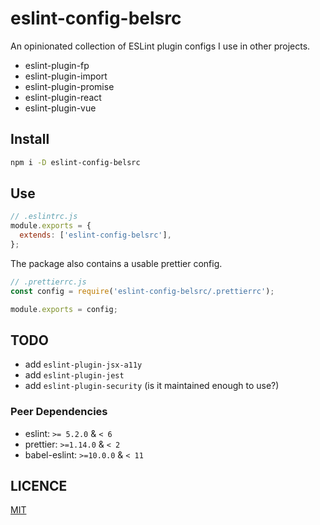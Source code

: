 # eslint-config-belsrc

An opinionated collection of ESLint plugin configs I use in other projects.

* eslint-plugin-fp
* eslint-plugin-import
* eslint-plugin-promise
* eslint-plugin-react
* eslint-plugin-vue

## Install

```bash
npm i -D eslint-config-belsrc
```

## Use

```js
// .eslintrc.js
module.exports = {
  extends: ['eslint-config-belsrc'],
};
```

The package also contains a usable prettier config.

```js
// .prettierrc.js
const config = require('eslint-config-belsrc/.prettierrc');

module.exports = config;
```

## TODO

* add `eslint-plugin-jsx-a11y`
* add `eslint-plugin-jest`
* add `eslint-plugin-security` (is it maintained enough to use?)

### Peer Dependencies

* eslint: `>= 5.2.0` & `< 6`
* prettier: `>=1.14.0` & `< 2`
* babel-eslint: `>=10.0.0` & `< 11`

## LICENCE

[MIT](LICENCE)

